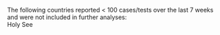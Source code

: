The following countries reported < 100 cases/tests over the last 7 weeks and were not included in further analyses:<br>Holy See
<br>
